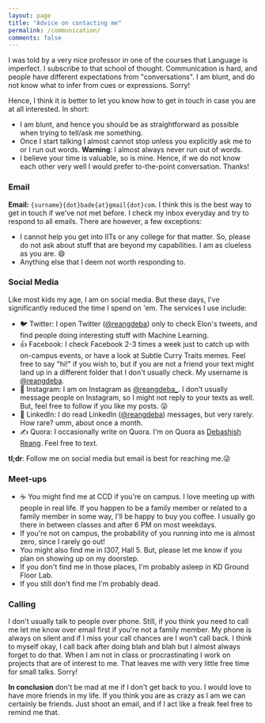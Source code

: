 ```yaml
---
layout: page
title: "Advice on contacting me"
permalink: /communication/
comments: false
---
```


I was told by a very nice professor in one of the courses that Language is imperfect. I subscribe to that school of thought. Communication is hard, and people have different expectations from "conversations". I am blunt, and do not know what to infer from cues or expressions. Sorry!

Hence, I think it is better to let you know how to get in touch in case you are at all interested. In short:
* I am blunt, and hence you should be as straightforward as possible when trying to tell/ask me something.
* Once I start talking I almost cannot stop unless you explicitly ask me to or I run out words. **Warning**: I almost always never run out of words.
* I believe your time is valuable, so is mine. Hence, if we do not know each other very well I would prefer to-the-point conversation. Thanks!

### Email
**Email:** <code>{surname}{dot}bade{at}gmail{dot}com</code>. I think this is the best way to get in touch if we've not met before. I check my inbox everyday and try to respond to all emails. There are however, a few exceptions:
* I cannot help you get into IITs or any college for that matter. So, please do not ask about stuff that are beyond my capabilities. I am as clueless as you are. :smile:
* Anything else that I deem not worth responding to.

### Social Media
Like most kids my age, I am on social media. But these days, I've significantly reduced the time I spend on 'em. The services I use include:
* 🐦 Twitter: I open Twitter ([@reangdeba](https://twitter.com/reangdeba)) only to check Elon's tweets, and find people doing interesting stuff with Machine Learning.
* 👍 Facebook: I check Facebook 2-3 times a week just to catch up with on-campus events, or have a look at Subtle Curry Traits memes. Feel free to say "hi!" if you wish to, but if you are not a friend your text might land up in a different folder that I don't usually check. My username is [@reangdeba](https://www.facebook.com/reangdeba).
* 📸 Instagram: I am on Instagram as [@reangdeba_](https://www.instagram.com/reangdeba_/). I don't usually message people on Instagram, so I might not reply to your texts as well. But, feel free to follow if you like my posts. :stuck_out_tongue_winking_eye:
* 💼 LinkedIn: I do read LinkedIn ([@reangdeba](https://www.linkedin.com/in/reangdeba/)) messages, but very rarely. How rare? umm, about once a month.
* ✍️ Quora: I occasionally write on Quora. I'm on Quora as [Debashish Reang](https://www.quora.com/profile/Debashish-Reang). Feel free to text.

**tl;dr**: Follow me on social media but email is best for reaching me.:stuck_out_tongue_winking_eye:

### Meet-ups
* :coffee: You might find me at CCD if you're on campus. I love meeting up with people in real life. If you happen to be a family member or related to a family member in some way, I'll be happy to buy you coffee. I usually go there in between classes and after 6 PM on most weekdays.
* If you're not on campus, the probability of you running into me is almost zero, since I rarely go out!
* You might also find me in I307, Hall 5. But, please let me know if you plan on showing up on my doorstep.
* If you don't find me in those places, I'm probably asleep in KD Ground Floor Lab.
* <reddot>If you still don't find me I'm probably dead.</reddot>

### Calling
I don't usually talk to people over phone. Still, if you think you need to call me let me know over email first if you're not a family member. My phone is always on silent and if I miss your call chances are I won't call back. I think to myself okay, I call back after doing blah and blah but I almost always forget to do that. When I am not in class or procrastinating I work on projects that are of interest to me. That leaves me with very little free time for small talks. Sorry!

**In conclusion** don't be mad at me if I don't get back to you. I would love to have more friends in my life. If you think you are as crazy as I am we can certainly be friends. Just shoot an email, and if I act like a freak feel free to remind me that.
